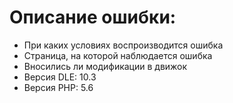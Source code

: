 # Описание ошибки:

- При каких условиях воспроизводится ошибка
- Страница, на которой наблюдается ошибка
- Вносились ли модификации в движок
- Версия DLE: 10.3
- Версия PHP: 5.6